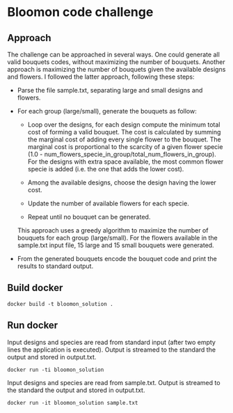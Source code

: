 # Bloomon code challenge

## Approach

The challenge can be approached in several ways. One could generate all valid bouquets codes, without maximizing the number of bouquets.
Another approach is maximizing the number of bouquets given the available designs and flowers. 
I followed the latter approach, following these steps:

+ Parse the file sample.txt, separating large and small designs and flowers.

+ For each group (large/small), generate the bouquets as follow:

    + Loop over the designs, for each design compute the minimum total cost of forming a valid bouquet. 
    The cost is calculated by summing the marginal cost of adding every single flower to the bouquet. 
    The marginal cost is proportional to the scarcity of a given flower specie (1.0 - num_flowers_specie_in_group/total_num_flowers_in_group). 
    For the designs with extra space available, the most common flower specie is added (i.e. the one that adds the lower cost).

    + Among the available designs, choose the design having the lower cost. 
    
    + Update the number of available flowers for each specie.

    + Repeat until no bouquet can be generated.
    
  This approach uses a greedy algorithm to maximize the number of bouquets for each group (large/small). 
  For the flowers available in the sample.txt input file, 15 large and 15 small bouquets were generated.
  
+ From the generated bouquets encode the bouquet code and print the results to standard output.

## Build docker

    docker build -t bloomon_solution .

## Run docker

Input designs and species are read from standard input (after two empty lines the application is executed). 
Output is streamed to the standard the output and stored in output.txt.

    docker run -ti bloomon_solution
    
Input designs and species are read from sample.txt. Output is streamed to the standard the output and stored in output.txt.

    docker run -it bloomon_solution sample.txt 
    
